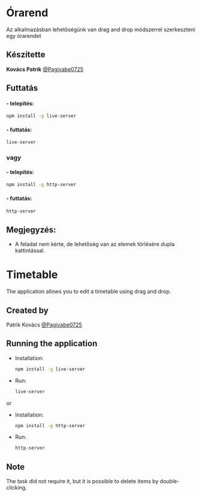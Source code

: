 # Órarend

Az alkalmazásban lehetőségünk van drag and drop módszerrel szerkeszteni egy órarendet

## Készítette

**Kovács Patrik**
[@Pagivabe0725]('https://github.com/Pagivabe0725')

## Futtatás

#### - telepítés:

```sh
npm install -g live-server
```

#### - futtatás:

```sh
live-server
```

### vagy

#### - telepítés:

```sh
npm install -g http-server
```

#### - futtatás:

```sh
http-server
```

## Megjegyzés:

- A feladat nem kérte, de lehetőség van az elemek törlésére dupla kattintással.

# Timetable

The application allows you to edit a timetable using drag and drop.

## Created by  
Patrik Kovács [@Pagivabe0725](https://github.com/Pagivabe0725)

## Running the application

- Installation:  
  ```sh
  npm install -g live-server
  ```  
- Run:  
  ```sh
  live-server
  ```

or

- Installation:  
  ```sh
  npm install -g http-server
  ```  
- Run:  
  ```sh
  http-server
  ```

## Note  
The task did not require it, but it is possible to delete items by double-clicking.


